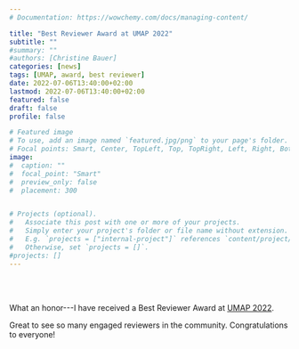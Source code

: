 ```yaml
---
# Documentation: https://wowchemy.com/docs/managing-content/

title: "Best Reviewer Award at UMAP 2022"
subtitle: ""
#summary: ""
#authors: [Christine Bauer]
categories: [news]
tags: [UMAP, award, best reviewer]
date: 2022-07-06T13:40:00+02:00
lastmod: 2022-07-06T13:40:00+02:00
featured: false
draft: false
profile: false

# Featured image
# To use, add an image named `featured.jpg/png` to your page's folder.
# Focal points: Smart, Center, TopLeft, Top, TopRight, Left, Right, BottomLeft, Bottom, BottomRight.
image:
#  caption: ""
#  focal_point: "Smart"
#  preview_only: false
#  placement: 300


# Projects (optional).
#   Associate this post with one or more of your projects.
#   Simply enter your project's folder or file name without extension.
#   E.g. `projects = ["internal-project"]` references `content/project/deep-learning/index.md`.
#   Otherwise, set `projects = []`.
#projects: []
---
```


<br><br>


What an honor---I have received a Best Reviewer Award at [UMAP 2022](https://www.um.org/umap2022/).

Great to see so many engaged reviewers in the community. Congratulations to everyone!